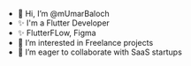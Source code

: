 - 👋 Hi, I’m @mUmarBaloch
- ✨ I'm a Flutter Developer
- ✨ FlutterFLow, Figma
- 👀 I’m interested in Freelance projects
- 💞️ I’m eager to collaborate with SaaS startups

<!---
mUmarBaloch/mUmarBaloch is a ✨ special ✨ repository because its `README.md` (this file) appears on your GitHub profile.
You can click the Preview link to take a look at your changes.
--->
